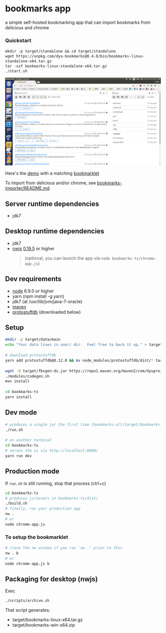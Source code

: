# bookmarks app

a simple self-hosted bookmarking app that can import bookmarks from delicious and chrome

### Quickstart
```
mkdir -p target/standalone && cd target/standalone
wget https://unpkg.com/dyu-bookmarks@0.4.0/bin/bookmarks-linux-standalone-x64.tar.gz
tar -xzf bookmarks-linux-standalone-x64.tar.gz
./start.sh
```

![screenshot](https://github.com/dyu/bookmarks/raw/master/screenshot-browser.png)

Here's the [demo](https://dyuproject.com/bookmarks/) with a matching [bookmarklet](https://dyuproject.com/bookmarklet/)

To import from delicious and/or chrome, see [bookmarks-importer/README.md](bookmarks-importer/README.md)

## Server runtime dependencies
- jdk7

## Desktop runtime dependencies
- jdk7
- [nwjs](https://nwjs.io/) [0.19.5](https://dl.nwjs.io/v0.19.5/) or higher
  > (optional, you can launch the app via ```node bookmarks-ts/chrome-app.js```)

## Dev requirements
- [node](https://nodejs.org/en/download/) 6.9.0 or higher
- yarn (npm install -g yarn)
- jdk7 (at /usr/lib/jvm/java-7-oracle)
- [maven](https://maven.apache.org/download.cgi)
- [protostuffdb](https://gitlab.com/dyu/protostuffdb) (downloaded below)

## Setup
```sh
mkdir -p target/data/main
echo "Your data lives in user/ dir.  Feel free to back it up." > target/data/main/README.txt

# download protostuffdb
yarn add protostuffdb@0.12.0 && mv node_modules/protostuffdb/dist/* target/ && rm -f package.json yarn.lock && rm -r node_modules

wget -O target/fbsgen-ds.jar https://repo1.maven.org/maven2/com/dyuproject/fbsgen/ds/fbsgen-ds-fatjar/1.0.7/fbsgen-ds-fatjar-1.0.7.jar
./modules/codegen.sh
mvn install

cd bookmarks-ts
yarn install
```

## Dev mode
```sh
# produces a single jar the first time (bookmarks-all/target/bookmarks-all-jarjar.jar)
./run.sh

# on another terminal
cd bookmarks-ts
# serves the ui via http://localhost:8080/
yarn run dev
```

## Production mode
If ```run.sh``` is still running, stop that process (ctrl+c)
```sh
cd bookmarks-ts
# produces js/assets in bookmarks-ts/dist/
./build.sh
# finally, run your production app
nw .
# or
node chrome-app.js
```

### To setup the bookmarklet
```sh
# close the nw window if you ran 'nw .' prior to this
nw . b
# or
node chrome-app.js b
```

## Packaging for desktop (nwjs)
Exec
```sh
./scripts/archive.sh
```

That script generates:
- target/bookmarks-linux-x64.tar.gz
- target/bookmarks-win-x64.zip

